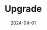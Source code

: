 ---
title: Upgrade
type: Podcast
date: 2024-04-01
image: ./images/upgrade.jpg
link: https://www.relay.fm/upgrade
tags: ["Technology"]
---